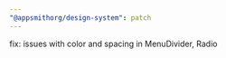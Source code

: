 ```yaml
---
"@appsmithorg/design-system": patch
---
```


fix: issues with color and spacing in MenuDivider, Radio
